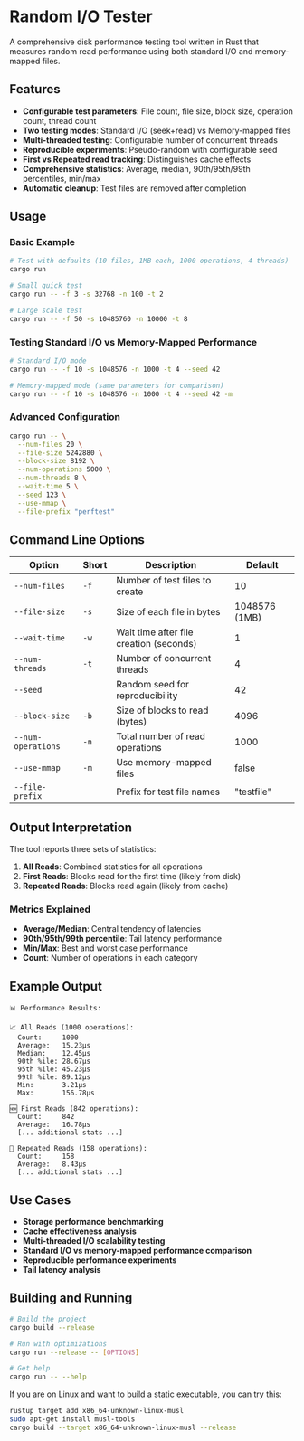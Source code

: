 # Random I/O Tester

A comprehensive disk performance testing tool written in Rust that measures random read performance using both standard I/O and memory-mapped files.

## Features

- **Configurable test parameters**: File count, file size, block size, operation count, thread count
- **Two testing modes**: Standard I/O (seek+read) vs Memory-mapped files
- **Multi-threaded testing**: Configurable number of concurrent threads
- **Reproducible experiments**: Pseudo-random with configurable seed
- **First vs Repeated read tracking**: Distinguishes cache effects
- **Comprehensive statistics**: Average, median, 90th/95th/99th percentiles, min/max
- **Automatic cleanup**: Test files are removed after completion

## Usage

### Basic Example
```bash
# Test with defaults (10 files, 1MB each, 1000 operations, 4 threads)
cargo run

# Small quick test
cargo run -- -f 3 -s 32768 -n 100 -t 2

# Large scale test
cargo run -- -f 50 -s 10485760 -n 10000 -t 8
```

### Testing Standard I/O vs Memory-Mapped Performance
```bash
# Standard I/O mode
cargo run -- -f 10 -s 1048576 -n 1000 -t 4 --seed 42

# Memory-mapped mode (same parameters for comparison)
cargo run -- -f 10 -s 1048576 -n 1000 -t 4 --seed 42 -m
```

### Advanced Configuration
```bash
cargo run -- \
  --num-files 20 \
  --file-size 5242880 \
  --block-size 8192 \
  --num-operations 5000 \
  --num-threads 8 \
  --wait-time 5 \
  --seed 123 \
  --use-mmap \
  --file-prefix "perftest"
```

## Command Line Options

| Option | Short | Description | Default |
|--------|-------|-------------|---------|
| `--num-files` | `-f` | Number of test files to create | 10 |
| `--file-size` | `-s` | Size of each file in bytes | 1048576 (1MB) |
| `--wait-time` | `-w` | Wait time after file creation (seconds) | 1 |
| `--num-threads` | `-t` | Number of concurrent threads | 4 |
| `--seed` | | Random seed for reproducibility | 42 |
| `--block-size` | `-b` | Size of blocks to read (bytes) | 4096 |
| `--num-operations` | `-n` | Total number of read operations | 1000 |
| `--use-mmap` | `-m` | Use memory-mapped files | false |
| `--file-prefix` | | Prefix for test file names | "testfile" |

## Output Interpretation

The tool reports three sets of statistics:

1. **All Reads**: Combined statistics for all operations
2. **First Reads**: Blocks read for the first time (likely from disk)  
3. **Repeated Reads**: Blocks read again (likely from cache)

### Metrics Explained
- **Average/Median**: Central tendency of latencies
- **90th/95th/99th percentile**: Tail latency performance  
- **Min/Max**: Best and worst case performance
- **Count**: Number of operations in each category

## Example Output
```
📊 Performance Results:

📈 All Reads (1000 operations):
  Count:     1000
  Average:   15.23μs
  Median:    12.45μs
  90th %ile: 28.67μs
  95th %ile: 45.23μs
  99th %ile: 89.12μs
  Min:       3.21μs
  Max:       156.78μs

🆕 First Reads (842 operations):
  Count:     842
  Average:   16.78μs
  [... additional stats ...]

🔄 Repeated Reads (158 operations):  
  Count:     158
  Average:   8.43μs
  [... additional stats ...]
```

## Use Cases

- **Storage performance benchmarking**
- **Cache effectiveness analysis** 
- **Multi-threaded I/O scalability testing**
- **Standard I/O vs memory-mapped performance comparison**
- **Reproducible performance experiments**
- **Tail latency analysis**

## Building and Running

```bash
# Build the project
cargo build --release

# Run with optimizations
cargo run --release -- [OPTIONS]

# Get help
cargo run -- --help
```

If you are on Linux and want to build a static executable, you can try
this:

```bash
rustup target add x86_64-unknown-linux-musl
sudo apt-get install musl-tools
cargo build --target x86_64-unknown-linux-musl --release
```
